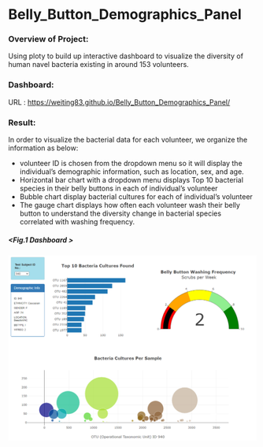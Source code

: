# Belly_Button_Demographics_Panel

### Overview of Project: 
Using ploty to build up interactive dashboard to visualize the diversity of human
navel bacteria existing in around 153 volunteers.
>
### Dashboard:
URL : https://weiting83.github.io/Belly_Button_Demographics_Panel/
>
### Result: 
In order to visualize the bacterial data for each volunteer, we organize the
information as below:

+ volunteer ID is chosen from the dropdown menu so it will display the
individual’s demographic information, such as location, sex, and age.
+ Horizontal bar chart with a dropdown menu displays Top 10 bacterial species in
their belly buttons in each of individual’s volunteer
+ Bubble chart display bacterial cultures for each of individual’s volunteer
+ The gauge chart displays how often each volunteer wash their belly button to
understand the diversity change in bacterial species correlated with washing
frequency.

##### <Fig.1 Dashboard >
![dashboard](https://github.com/WeiTing83/Belly_Button_Demographics_Panel/blob/main/dashboard.png)
